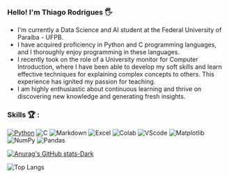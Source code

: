 ### Hello! I'm Thiago Rodrigues 🖐️

- I'm currently a Data Science and AI student at the Federal University of Paraíba - UFPB.
- I have acquired proficiency in Python and C programming languages, and I thoroughly enjoy programming in these languages.
- I recently took on the role of a University monitor for Computer Introduction, where I have been able to develop my soft skills and learn effective techniques for explaining complex concepts to others. This experience has ignited my passion for teaching.
- I am highly enthusiastic about continuous learning and thrive on discovering new knowledge and generating fresh insights.
### Skills 🏆 :

[![Python](https://img.shields.io/badge/Python-3776AB?style=for-the-badge&logo=python&logoColor=white)]()
![C](https://img.shields.io/badge/C-00599C?style=for-the-badge&logo=c&logoColor=white)
![Markdown](https://img.shields.io/badge/Markdown-000000?style=for-the-badge&logo=markdown&logoColor=white)
![Excel](https://img.shields.io/badge/Microsoft_Excel-217346?style=for-the-badge&logo=microsoft-excel&logoColor=white)
![Colab](https://img.shields.io/badge/Colab-F9AB00?style=for-the-badge&logo=googlecolab&color=525252)
![VScode](https://img.shields.io/badge/Visual_Studio_Code-0078D4?style=for-the-badge&logo=visual%20studio%20code&logoColor=white)
![Matplotlib](https://img.shields.io/badge/Matplotlib-%23ffffff.svg?style=for-the-badge&logo=Matplotlib&logoColor=black)
![NumPy](https://img.shields.io/badge/numpy-%23013243.svg?style=for-the-badge&logo=numpy&logoColor=white)
![Pandas](https://img.shields.io/badge/pandas-%23150458.svg?style=for-the-badge&logo=pandas&logoColor=white)


[![Anurag's GitHub stats-Dark](https://github-readme-stats.vercel.app/api?username=Thiagorcj&show_icons=true&theme=dark#gh-dark-mode-only)](https://github.com/anuraghazra/github-readme-stats#gh-dark-mode-only)


![Top Langs](https://github-readme-stats.vercel.app/api/top-langs/?username=Thiagorcj&layout=compact)

